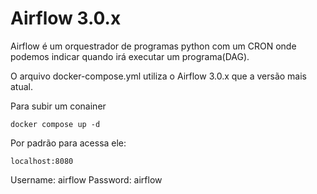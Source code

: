 # Airflow 3.0.x

Airflow é um orquestrador de programas python com um CRON onde podemos
indicar quando irá executar um programa(DAG).

O arquivo docker-compose.yml utiliza o Airflow 3.0.x que a versão mais atual.

Para subir um conainer
```
docker compose up -d
```

Por padrão para acessa ele:
```
localhost:8080
```

Username: airflow
Password: airflow


